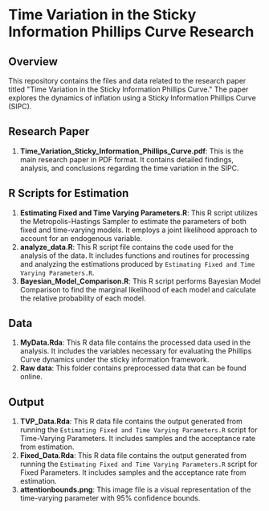 # Time Variation in the Sticky Information Phillips Curve Research

## Overview
This repository contains the files and data related to the research paper titled "Time Variation in the Sticky Information Phillips Curve." The paper explores the dynamics of inflation using a Sticky Information Phillips Curve (SIPC).

## Research Paper
1. **Time_Variation_Sticky_Information_Phillips_Curve.pdf**: This is the main research paper in PDF format. It contains detailed findings, analysis, and conclusions regarding the time variation in the SIPC.

## R Scripts for Estimation
1. **Estimating Fixed and Time Varying Parameters.R**: This R script utilizes the Metropolis-Hastings Sampler to estimate the parameters of both fixed and time-varying models. It employs a joint likelihood approach to account for an endogenous variable.
2. **analyze_data.R**: This R script file contains the code used for the analysis of the data. It includes functions and routines for processing and analyzing the estimations produced by `Estimating Fixed and Time Varying Parameters.R`.
3. **Bayesian_Model_Comparison.R**: This R script performs Bayesian Model Comparison to find the marginal likelihood of each model and calculate the relative probability of each model.

## Data
1. **MyData.Rda**: This R data file contains the processed data used in the analysis. It includes the variables necessary for evaluating the Phillips Curve dynamics under the sticky information framework.
2. **Raw data**: This folder contains preprocessed data that can be found online.

## Output
1. **TVP_Data.Rda**: This R data file contains the output generated from running the `Estimating Fixed and Time Varying Parameters.R` script for Time-Varying Parameters. It includes samples and the acceptance rate from estimation.
2. **Fixed_Data.Rda**: This R data file contains the output generated from running the `Estimating Fixed and Time Varying Parameters.R` script for Fixed Parameters. It includes samples and the acceptance rate from estimation.
3. **attentionbounds.png**: This image file is a visual representation of the time-varying parameter with 95% confidence bounds.

